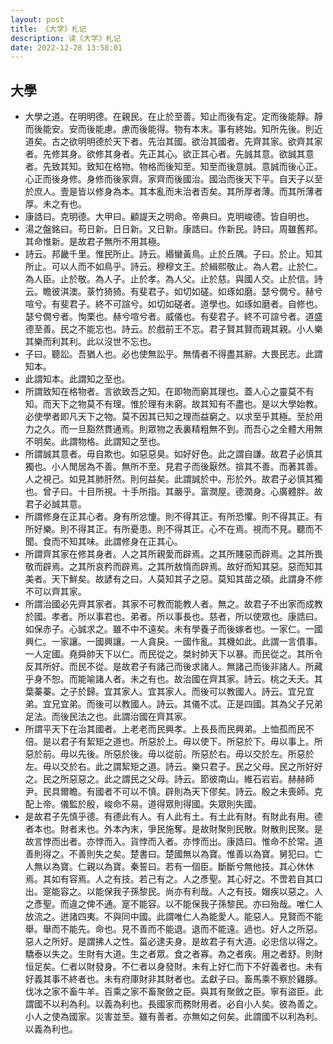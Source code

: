 ```yaml
---
layout: post
title: 《大学》札记
description: 读《大学》札记
date: 2022-12-28 13:58:01
---
```


## 大學
* 大學之道。在明明德。在親民。在止於至善。知止而後有定。定而後能靜。靜而後能安。安而後能慮。慮而後能得。物有本末。事有終始。知所先後。則近道矣。古之欲明明德於天下者。先治其國。欲治其國者。先齊其家。欲齊其家者。先修其身。欲修其身者。先正其心。欲正其心者。先誠其意。欲誠其意者。先致其知。致知在格物。物格而後知至。知至而後意誠。意誠而後心正。心正而後身修。身修而後家齊。家齊而後國治。國治而後天下平。自天子以至於庶人。壹是皆以修身為本。其本亂而末治者否矣。其所厚者薄。而其所薄者厚。未之有也。 
* 康誥曰。克明德。大甲曰。顧諟天之明命。帝典曰。克明峻德。皆自明也。 
* 湯之盤銘曰。苟日新。日日新。又日新。康誥曰。作新民。詩曰。周雖舊邦。其命惟新。是故君子無所不用其極。 
* 詩云。邦畿千里。惟民所止。詩云。緡蠻黃鳥。止於丘隅。子曰。於止。知其所止。可以人而不如鳥乎。詩云。穆穆文王。於緝熙敬止。為人君。止於仁。為人臣。止於敬。為人子。止於孝。為人父。止於慈。與國人交。止於信。詩云。瞻彼淇澳。菉竹猗猗。有斐君子。如切如磋。如琢如磨。瑟兮僩兮。赫兮喧兮。有斐君子。終不可諠兮。如切如磋者。道學也。如琢如磨者。自修也。瑟兮僩兮者。恂栗也。赫兮喧兮者。威儀也。有斐君子。終不可諠兮者。道盛德至善。民之不能忘也。詩云。於戲前王不忘。君子賢其賢而親其親。小人樂其樂而利其利。此以沒世不忘也。 
* 子曰。聽訟。吾猶人也。必也使無訟乎。無情者不得盡其辭。大畏民志。此謂知本。 
* 此謂知本。此謂知之至也。 
* 所謂致知在格物者。言欲致吾之知。在即物而窮其理也。蓋人心之靈莫不有知。而天下之物莫不有理。惟於理有未窮。故其知有不盡也。是以大學始教。必使學者即凡天下之物。莫不因其已知之理而益窮之。以求至乎其極。至於用力之久。而一旦豁然貫通焉。則眾物之表裏精粗無不到。而吾心之全體大用無不明矣。此謂物格。此謂知之至也。 
* 所謂誠其意者。毋自欺也。如惡惡臭。如好好色。此之謂自謙。故君子必慎其獨也。小人閒居為不善。無所不至。見君子而後厭然。揜其不善。而著其善。人之視己。如見其肺肝然。則何益矣。此謂誠於中。形於外。故君子必慎其獨也。曾子曰。十目所視。十手所指。其嚴乎。富潤屋。德潤身。心廣體胖。故君子必誠其意。 
* 所謂修身在正其心者。身有所忿懥。則不得其正。有所恐懼。則不得其正。有所好樂。則不得其正。有所憂患。則不得其正。心不在焉。視而不見。聽而不聞。食而不知其味。此謂修身在正其心。 
* 所謂齊其家在修其身者。人之其所親愛而辟焉。之其所賤惡而辟焉。之其所畏敬而辟焉。之其所哀矜而辟焉。之其所敖惰而辟焉。故好而知其惡。惡而知其美者。天下鮮矣。故諺有之曰。人莫知其子之惡。莫知其苗之碩。此謂身不修不可以齊其家。 
* 所謂治國必先齊其家者。其家不可教而能教人者。無之。故君子不出家而成教於國。孝者。所以事君也。弟者。所以事長也。慈者，所以使眾也。康誥曰。如保赤子。心誠求之。雖不中不遠矣。未有學養子而後嫁者也。一家仁。一國興仁。一家讓。一國興讓。一人貪戾。一國作亂。其機如此。此謂一言僨事。一人定國。堯舜帥天下以仁。而民從之。桀紂帥天下以暴。而民從之。其所令反其所好。而民不從。是故君子有諸己而後求諸人。無諸己而後非諸人。所藏乎身不恕。而能喻諸人者。未之有也。故治國在齊其家。詩云。桃之夭夭。其葉蓁蓁。之子於歸。宜其家人。宜其家人。而後可以教國人。詩云。宜兄宜弟。宜兄宜弟。而後可以教國人。詩云。其儀不忒。正是四國。其為父子兄弟足法。而後民法之也。此謂治國在齊其家。 
* 所謂平天下在治其國者。上老老而民興孝。上長長而民興弟。上恤孤而民不倍。是以君子有絜矩之道也。所惡於上。毋以使下。所惡於下。毋以事上。所惡於前。毋以先後。所惡於後。毋以從前。所惡於右。毋以交於左。所惡於左。毋以交於右。此之謂絜矩之道。詩云。樂只君子。民之父母。民之所好好之。民之所惡惡之。此之謂民之父母。詩云。節彼南山。維石岩岩。赫赫師尹。民具爾瞻。有國者不可以不慎。辟則為天下僇矣。詩云。殷之未喪師。克配上帝。儀監於殷，峻命不易。道得眾則得國。失眾則失國。 
* 是故君子先慎乎德。有德此有人。有人此有土。有土此有財。有財此有用。德者本也。財者末也。外本內末，爭民施奪。是故財聚則民散。財散則民聚。是故言悖而出者。亦悖而入。貨悖而入者。亦悖而出。康誥曰。惟命不於常。道善則得之。不善則失之矣。楚書曰。楚國無以為寶。惟善以為寶。舅犯曰。亡人無以為寶。仁親以為寶。秦誓曰。若有一個臣。斷斷兮無他技。其心休休焉。其如有容焉。人之有技。若己有之。人之彥聖。其心好之。不啻若自其口出。寔能容之。以能保我子孫黎民。尚亦有利哉。人之有技。媢疾以惡之。人之彥聖。而違之俾不通。寔不能容。以不能保我子孫黎民。亦曰殆哉。唯仁人放流之。迸諸四夷。不與同中國。此謂唯仁人為能愛人。能惡人。見賢而不能舉。舉而不能先。命也。見不善而不能退。退而不能遠。過也。好人之所惡。惡人之所好。是謂拂人之性。菑必逮夫身。是故君子有大道。必忠信以得之。驕泰以失之。生財有大道。生之者眾。食之者寡。為之者疾。用之者舒。則財恒足矣。仁者以財發身。不仁者以身發財。未有上好仁而下不好義者也。未有好義其事不終者也。未有府庫財非其財者也。孟獻子曰。畜馬乘不察於雞豚。伐冰之家不畜牛羊。百乘之家不畜聚斂之臣。與其有聚斂之臣。寧有盜臣。此謂國不以利為利。以義為利也。長國家而務財用者。必自小人矣。彼為善之。小人之使為國家。災害並至。雖有善者。亦無如之何矣。此謂國不以利為利。以義為利也。 